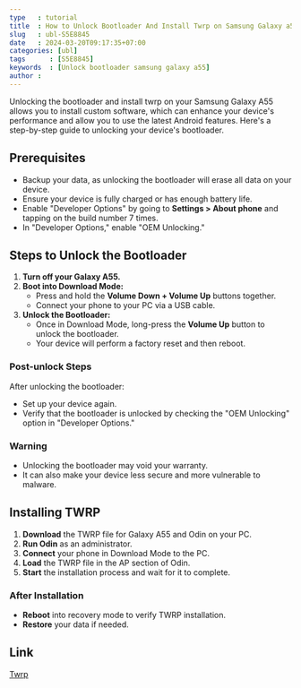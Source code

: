 ```yaml
---
type   : tutorial
title  : How to Unlock Bootloader And Install Twrp on Samsung Galaxy a55 
slug   : ubl-S5E8845
date   : 2024-03-20T09:17:35+07:00
categories: [ubl]
tags      : [S5E8845]
keywords  : [Unlock bootloader samsung galaxy a55]
author :
---
```



Unlocking the bootloader and install twrp on your Samsung Galaxy A55 allows you to install custom software, which can enhance your device's performance and allow you to use the latest Android features. Here's a step-by-step guide to unlocking your device's bootloader.

## Prerequisites
- Backup your data, as unlocking the bootloader will erase all data on your device.
- Ensure your device is fully charged or has enough battery life.
- Enable "Developer Options" by going to **Settings > About phone** and tapping on the build number 7 times.
- In "Developer Options," enable "OEM Unlocking."

## Steps to Unlock the Bootloader
1. **Turn off your Galaxy A55.**
2. **Boot into Download Mode:**
   - Press and hold the **Volume Down + Volume Up** buttons together.
   - Connect your phone to your PC via a USB cable.
3. **Unlock the Bootloader:**
   - Once in Download Mode, long-press the **Volume Up** button to unlock the bootloader.
   - Your device will perform a factory reset and then reboot.

### Post-unlock Steps
After unlocking the bootloader:
- Set up your device again.
- Verify that the bootloader is unlocked by checking the "OEM Unlocking" option in "Developer Options."

### Warning
- Unlocking the bootloader may void your warranty.
- It can also make your device less secure and more vulnerable to malware.



## Installing TWRP
1. **Download** the TWRP file for Galaxy A55 and Odin on your PC.
2. **Run Odin** as an administrator.
3. **Connect** your phone in Download Mode to the PC.
4. **Load** the TWRP file in the AP section of Odin.
5. **Start** the installation process and wait for it to complete.

### After Installation
- **Reboot** into recovery mode to verify TWRP installation.
- **Restore** your data if needed.

## Link
[Twrp](/)
